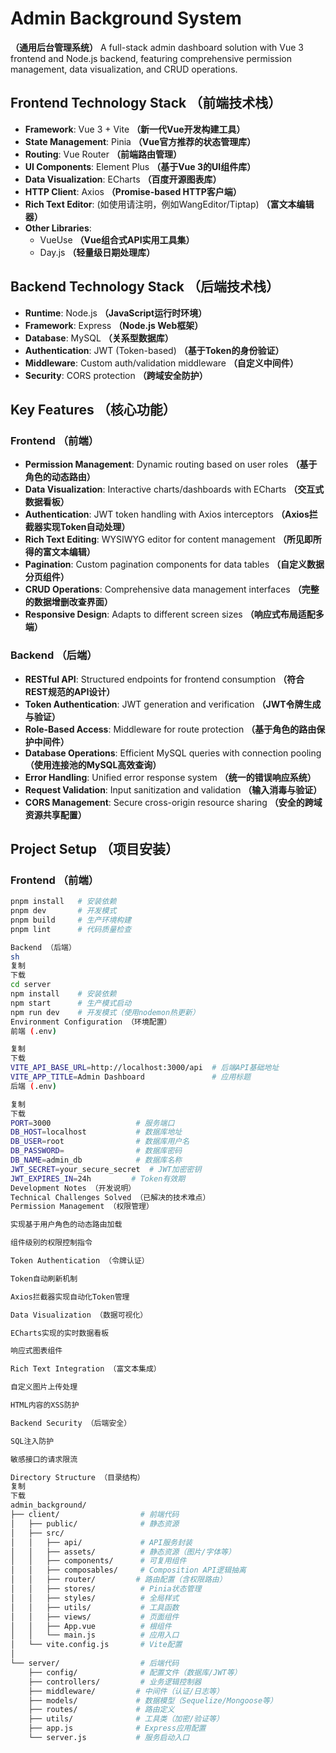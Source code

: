 # Admin Background System

**（通用后台管理系统）** A full-stack admin dashboard solution with Vue 3 frontend and Node.js backend, featuring comprehensive permission management, data visualization, and CRUD operations.

## Frontend Technology Stack **（前端技术栈）**

- **Framework**: Vue 3 + Vite **（新一代Vue开发构建工具）**
- **State Management**: Pinia **（Vue官方推荐的状态管理库）**
- **Routing**: Vue Router **（前端路由管理）**
- **UI Components**: Element Plus **（基于Vue 3的UI组件库）**
- **Data Visualization**: ECharts **（百度开源图表库）**
- **HTTP Client**: Axios **（Promise-based HTTP客户端）**
- **Rich Text Editor**: (如使用请注明，例如WangEditor/Tiptap) **（富文本编辑器）**
- **Other Libraries**: 
  - VueUse **（Vue组合式API实用工具集）**
  - Day.js **（轻量级日期处理库）**

## Backend Technology Stack **（后端技术栈）**

- **Runtime**: Node.js **（JavaScript运行时环境）**
- **Framework**: Express **（Node.js Web框架）**
- **Database**: MySQL **（关系型数据库）**
- **Authentication**: JWT (Token-based) **（基于Token的身份验证）**
- **Middleware**: Custom auth/validation middleware **（自定义中间件）**
- **Security**: CORS protection **（跨域安全防护）**

## Key Features **（核心功能）**

### Frontend **（前端）**
- **Permission Management**: Dynamic routing based on user roles **（基于角色的动态路由）**
- **Data Visualization**: Interactive charts/dashboards with ECharts **（交互式数据看板）**
- **Authentication**: JWT token handling with Axios interceptors **（Axios拦截器实现Token自动处理）**
- **Rich Text Editing**: WYSIWYG editor for content management **（所见即所得的富文本编辑）**
- **Pagination**: Custom pagination components for data tables **（自定义数据分页组件）**
- **CRUD Operations**: Comprehensive data management interfaces **（完整的数据增删改查界面）**
- **Responsive Design**: Adapts to different screen sizes **（响应式布局适配多端）**

### Backend **（后端）**
- **RESTful API**: Structured endpoints for frontend consumption **（符合REST规范的API设计）**
- **Token Authentication**: JWT generation and verification **（JWT令牌生成与验证）**
- **Role-Based Access**: Middleware for route protection **（基于角色的路由保护中间件）**
- **Database Operations**: Efficient MySQL queries with connection pooling **（使用连接池的MySQL高效查询）**
- **Error Handling**: Unified error response system **（统一的错误响应系统）**
- **Request Validation**: Input sanitization and validation **（输入消毒与验证）**
- **CORS Management**: Secure cross-origin resource sharing **（安全的跨域资源共享配置）**

## Project Setup **（项目安装）**

### Frontend **（前端）**
```sh
pnpm install   # 安装依赖
pnpm dev       # 开发模式
pnpm build     # 生产环境构建
pnpm lint      # 代码质量检查

Backend （后端）
sh
复制
下载
cd server
npm install    # 安装依赖
npm start      # 生产模式启动
npm run dev    # 开发模式（使用nodemon热更新）
Environment Configuration （环境配置）
前端 (.env)

复制
下载
VITE_API_BASE_URL=http://localhost:3000/api  # 后端API基础地址
VITE_APP_TITLE=Admin Dashboard               # 应用标题
后端 (.env)

复制
下载
PORT=3000                   # 服务端口
DB_HOST=localhost           # 数据库地址
DB_USER=root                # 数据库用户名
DB_PASSWORD=                # 数据库密码
DB_NAME=admin_db            # 数据库名称
JWT_SECRET=your_secure_secret  # JWT加密密钥
JWT_EXPIRES_IN=24h         # Token有效期
Development Notes （开发说明）
Technical Challenges Solved （已解决的技术难点）
Permission Management （权限管理）

实现基于用户角色的动态路由加载

组件级别的权限控制指令

Token Authentication （令牌认证）

Token自动刷新机制

Axios拦截器实现自动化Token管理

Data Visualization （数据可视化）

ECharts实现的实时数据看板

响应式图表组件

Rich Text Integration （富文本集成）

自定义图片上传处理

HTML内容的XSS防护

Backend Security （后端安全）

SQL注入防护

敏感接口的请求限流

Directory Structure （目录结构）
复制
下载
admin_background/
├── client/                  # 前端代码
│   ├── public/              # 静态资源
│   ├── src/
│   │   ├── api/             # API服务封装
│   │   ├── assets/          # 静态资源（图片/字体等）
│   │   ├── components/      # 可复用组件
│   │   ├── composables/     # Composition API逻辑抽离
│   │   ├── router/         # 路由配置（含权限路由）
│   │   ├── stores/          # Pinia状态管理
│   │   ├── styles/          # 全局样式
│   │   ├── utils/           # 工具函数
│   │   ├── views/           # 页面组件
│   │   ├── App.vue          # 根组件
│   │   └── main.js          # 应用入口
│   └── vite.config.js       # Vite配置
│
└── server/                  # 后端代码
    ├── config/              # 配置文件（数据库/JWT等）
    ├── controllers/         # 业务逻辑控制器
    ├── middleware/         # 中间件（认证/日志等）
    ├── models/             # 数据模型（Sequelize/Mongoose等）
    ├── routes/             # 路由定义
    ├── utils/              # 工具类（加密/验证等）
    ├── app.js              # Express应用配置
    └── server.js           # 服务启动入口
